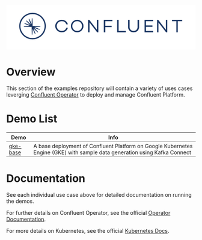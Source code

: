 ![image](../images/confluent-logo-300-2.png)

# Overview

This section of the examples repository will contain a variety of uses cases leverging [Confluent Operator](https://docs.confluent.io/current/installation/operator/index.html)  to deploy and manage Confluent Platform.

# Demo List 
| Demo     | Info |
|----------|------|
| [gke-base](https://docs.confluent.io/current/tutorials/kubernetes/gke-base/docs/index.html) | A base deployment of Confluent Platform on Google Kubernetes Engine (GKE) with sample data generation using Kafka Connect|

# Documentation
See each individual use case above for detailed documentation on running the demos.

For further details on Confluent Operator, see the official [Operator Documentation](https://docs.confluent.io/current/installation/operator/co-deployment.html).

For more details on Kubernetes, see the official [Kubernetes Docs](https://kubernetes.io/docs/home/).

